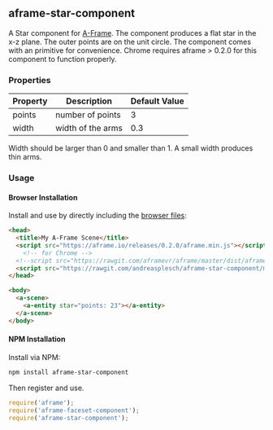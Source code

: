 ## aframe-star-component

A Star component for [A-Frame](https://aframe.io). The component produces a flat star in the x-z plane. The outer points are on the unit circle. 
The component comes with an <a-star> primitive for convenience. Chrome requires aframe > 0.2.0 for this component to function properly.

### Properties

| Property | Description | Default Value |
| -------- | ----------- | ------------- |
|   points       | number  of points             |  3             |
| width | width of the arms | 0.3 |

Width should be larger than 0 and smaller than 1. A small width produces thin arms.

### Usage

#### Browser Installation

Install and use by directly including the [browser files](dist):

```html
<head>
  <title>My A-Frame Scene</title>
  <script src="https://aframe.io/releases/0.2.0/aframe.min.js"></script>
	<!-- for Chrome -->
  <!--script src="https://rawgit.com/aframevr/aframe/master/dist/aframe.min.js"></script-->
  <script src="https://rawgit.com/andreasplesch/aframe-star-component/master/dist/aframe-star-component.min.js"></script>
</head>

<body>
  <a-scene>
    <a-entity star="points: 23"></a-entity>
  </a-scene>
</body>
```

#### NPM Installation

Install via NPM:

```bash
npm install aframe-star-component
```

Then register and use.

```js
require('aframe');
require('aframe-faceset-component');
require('aframe-star-component');
```
